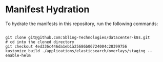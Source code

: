 
# Manifest Hydration

To hydrate the manifests in this repository, run the following commands:

```shell

git clone git@github.com:Sbling-Technologies/datacenter-k8s.git
# cd into the cloned directory
git checkout 4ed336c446da1eb1a25686b06724004c28399756
kustomize build ./applications/elasticsearch/overlays/staging --enable-helm
```